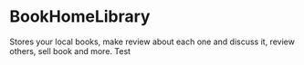 # BookHomeLibrary
Stores your local books, make review about each one and discuss it, review others, sell book and more.
Test